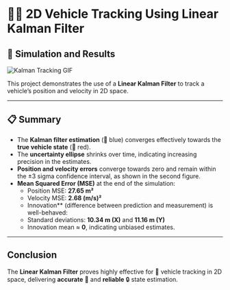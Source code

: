 # 🚗📡 2D Vehicle Tracking Using Linear Kalman Filter 

## 🎯 Simulation and Results

![Kalman Tracking GIF](demo/kalman_tracking.gif)

This project demonstrates the use of a **Linear Kalman Filter** to track a vehicle’s position and velocity in 2D space.

---

## 📋 Summary

- The **Kalman filter estimation** (🔵 blue) converges effectively towards the **true vehicle state** (🔴 red).  
- The **uncertainty ellipse** shrinks over time, indicating increasing precision in the estimates.  
- **Position and velocity errors** converge towards zero and remain within the ±3 sigma confidence interval, as shown in the second figure.  
- **Mean Squared Error (MSE)** at the end of the simulation:  
  - Position MSE: **27.65 m²**  
  - Velocity MSE: **2.68 (m/s)²**  
  - Innovation** (difference between prediction and measurement) is well-behaved:  
  - Standard deviations: **10.34 m (X)** and **11.16 m (Y)**  
  - Innovation mean ≈ **0**, indicating unbiased estimates.

---

## Conclusion

The **Linear Kalman Filter** proves highly effective for 🚗 vehicle tracking in 2D space, delivering **accurate** 📏 and **reliable** 🔒 state estimation.
